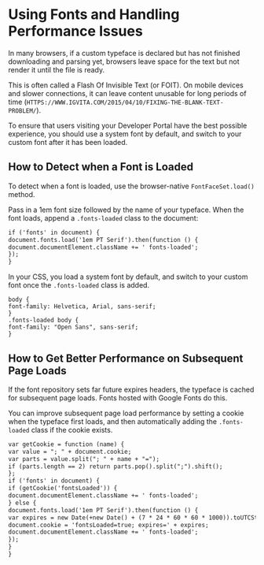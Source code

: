 ﻿---
sidebar_position: 3
---

# Using Fonts and Handling Performance Issues

<head>
  <meta name="guidename" content="API Management"/>
  <meta name="context" content="GUID-6e431555-14bd-4a55-8e26-5221a8c3508a"/>
</head>

In many browsers, if a custom typeface is declared but has not finished downloading and parsing yet, browsers leave space for the text but not render it until the file is ready. 

This is often called a Flash Of Invisible Text (or FOIT). On mobile devices and slower connections, it can leave content unusable for long periods of time (`HTTPS://WWW.IGVITA.COM/2015/04/10/FIXING-THE-BLANK-TEXT-PROBLEM/`). 

To ensure that users visiting your Developer Portal have the best possible experience, you should use a system font by default, and switch to your custom font after it has been loaded. 

## How to Detect when a Font is Loaded

To detect when a font is loaded, use the browser-native `FontFaceSet.load()` method. 

Pass in a 1em font size followed by the name of your typeface. When the font loads, append a `.fonts-loaded` class to the document: 

```xml
if ('fonts' in document) {
document.fonts.load('1em PT Serif').then(function () {
document.documentElement.className += ' fonts-loaded';
});
}
```

In your CSS, you load a system font by default, and switch to your custom font once the `.fonts-loaded` class is added. 

```
body {
font-family: Helvetica, Arial, sans-serif;
}
.fonts-loaded body {
font-family: "Open Sans", sans-serif;
}
```

## How to Get Better Performance on Subsequent Page Loads

If the font repository sets far future expires headers, the typeface is cached for subsequent page loads. Fonts hosted with Google Fonts do this. 

You can improve subsequent page load performance by setting a cookie when the typeface first loads, and then automatically adding the `.fonts-loaded` class if the cookie exists. 

```xml
var getCookie = function (name) {
var value = "; " + document.cookie;
var parts = value.split("; " + name + "=");
if (parts.length == 2) return parts.pop().split(";").shift();
};
if ('fonts' in document) {
if (getCookie('fontsLoaded')) {
document.documentElement.className += ' fonts-loaded';
} else {
document.fonts.load('1em PT Serif').then(function () {
var expires = new Date(+new Date() + (7 * 24 * 60 * 60 * 1000)).toUTCString();
document.cookie = 'fontsLoaded=true; expires=' + expires;
document.documentElement.className += ' fonts-loaded';
});
}
}
```
